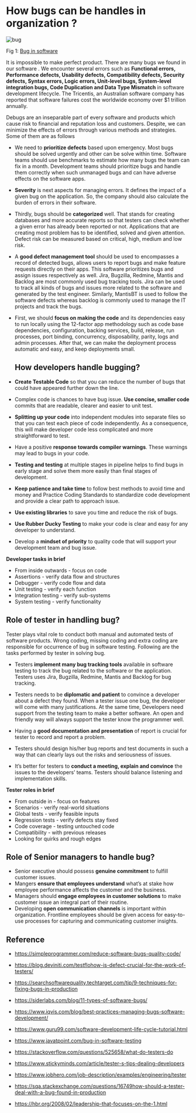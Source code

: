# How bugs can be handles in organization ?

![bug](https://user-images.githubusercontent.com/91752852/138681767-7f713e5d-56d1-42f9-a884-e66d14f53413.png)

Fig 1: [Bug in software](https://https://www.freecodecamp.org/news/the-beginner-bug-squashing-guide/)

It is impossible to make perfect product. There are many bugs  we found in  our software . We encounter several errors such as **Functional errors, Performance defects, Usability defects, Compatibility defects, Security defects, Syntax errors, Logic errors, Unit-level bugs, System-level integration bugs, Code Duplication and Data Type Mismatch** in software development lifecycle. The Tricentis, an Australian software company has reported that software failures cost the worldwide economy over $1 trillion annually.

Debugs are an inseparable part of every software and products which cause risk to financial and reputation loss and customers. Despite, we can minimize the effects of errors through various methods and strategies. Some of them are as follows

* We need to **prioritize defects** based upon emergency. Most bugs should be solved urgently and other can be solve within time. Software teams should use benchmarks to estimate how many bugs the team can fix in a month. Development teams should prioritize bugs and handle them correctly when such unmanaged bugs and can have adverse effects on the software apps.
 
* **Severity** is next aspects for managing errors. It defines the impact of a given bug on the application. So, the company should also calculate the burden of errors in their software.
 
* Thirdly, bugs should be **categorized** well. That stands for creating databases and more accurate reports so that testers can check whether a given error has already been reported or not. Applications that are creating most problem has to be identified, solved and given attention. Defect risk can be measured based on critical, high, medium and low risk.
 
* A **good defect management tool** should be used to encompasses a record of detected bugs, allows users to report bugs and make feature requests directly on their apps. This software prioritizes bugs and assign issues respectively as well. Jira, Bugzilla, Redmine, Mantis and Backlog are most commonly used bug tracking tools. Jira can be used to track all kinds of bugs and issues more related to the software and generated by the test engineer. Similarly, MantisBT is used to follow the software defects whereas backlog is commonly used to manage the IT projects and track the bugs.
 
* First, we should **focus on making the code** and its dependencies easy to run locally using the 12-factor app methodology such as code base dependencies, configuration, backing services, build, release, run processes, port binding, concurrency, disposability, parity, logs and admin processes. After that, we can make the deployment process automatic and easy, and keep deployments small.

  ## How developers handle bugging?
                                                    
*  **Create Testable Code** so that you can reduce the number of bugs that could have appeared further down the line.
*  Complex code is chances to have bug issue. **Use concise, smaller code** commits that are readable, clearer and easier to unit test.
*  **Splitting up your code** into independent modules into separate files so that you can test each piece of code independently.  As a consequence, this will make developer code less complicated and more straightforward to test.
*  Have a positive **response towards compiler warnings**. These warnings   may lead to bugs in your code.
*  **Testing and testing** at multiple stages in pipeline helps to find bugs in early stage and solve them more easily than final stages of development.
*  **Keep patience and take time** to follow best methods to avoid time and money and Practice Coding Standards to standardize code development and provide a clear path to approach issue.
*   **Use existing libraries** to save you time and reduce the risk of bugs.
*   **Use Rubber Ducky Testing** to make your code is clear and easy for any developer to understand.
*   Develop a **mindset of priority** to quality code that will support your development team and bug issue.

 **Developer tasks in brief**
 
* From inside outwards - focus on code
* Assertions - verify data flow and structures
* Debugger - verify code flow and data
* Unit testing - verify each function
* Integration testing - verify sub-systems
* System testing - verify functionality


## Role of tester in handling bug?

Tester plays vital role to conduct both manual and automated tests of software products. Wrong coding, missing coding and extra coding are responsible for occurrence of bug in software testing. Following are the tasks performed by tester in solving bug.

* Testers **implement many bug tracking tools** available in software testing to track the bug related to the software or the application. Testers uses Jira, Bugzilla, Redmine, Mantis and Backlog for bug tracking.

* Testers needs to be **diplomatic and patient** to convince a developer about a defect they found. When a tester issue one bug, the developer will come with many justifications. At the same time, Developers need support from the testing team to make a better software. An open and friendly way will always support the tester know the programmer well.
* Having a **good documentation and presentation** of report is crucial for tester to record and report a problem.
* Testers should design his/her bug reports and test documents in such a way that can clearly lays out the risks and seriousness of issues.
* It’s better for testers to **conduct a meeting, explain and convince** the issues to the developers’ teams. Testers should balance listening and implementation skills.
 
**Tester roles in brief**

* From outside in - focus on features
* Scenarios - verify real-world situations
* Global tests - verify feasible inputs
* Regression tests - verify defects stay fixed
* Code coverage - testing untouched code
* Compatibility - with previous releases
* Looking for quirks and rough edges

## Role of Senior managers to handle bug?

* Senior executive should possess **genuine commitment** to fulfill customer issues.
* Mangers **ensure that employees understand** what’s at stake how employee performance affects the customer and the business.
* Managers should **engage employees in customer solutions** to make customer issue an integral part of their routine.
* Developing **open communication channels** is important within organization. Frontline employees should  be given access for easy-to-use processes for capturing and communicating customer insights.


## Reference

* https://simpleprogrammer.com/reduce-software-bugs-quality-code/

* https://blog.deviniti.com/testflohow-is-defect-crucial-for-the-work-of-testers/

* https://searchsoftwarequality.techtarget.com/tip/9-techniques-for-fixing-bugs-in-production

* https://siderlabs.com/blog/11-types-of-software-bugs/

* https://www.iqvis.com/blog/best-practices-managing-bugs-software-development/

* https://www.guru99.com/software-development-life-cycle-tutorial.html

* https://www.javatpoint.com/bug-in-software-testing

* https://stackoverflow.com/questions/525658/what-do-testers-do

* https://www.stickyminds.com/article/tester-s-tips-dealing-developers

* https://www.jobhero.com/job-description/examples/engineering/tester

* https://sqa.stackexchange.com/questions/16749how-should-a-tester-deal-with-a-bug-found-in-production

* https://hbr.org/2008/02/leadership-that-focuses-on-the-1.html



 
 


